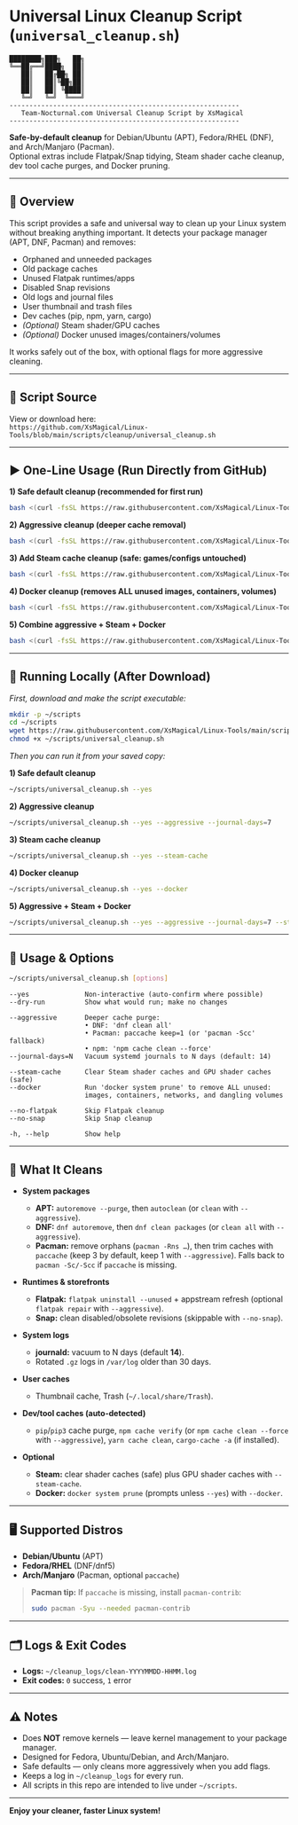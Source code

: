 # Universal Linux Cleanup Script (`universal_cleanup.sh`)

~~~text
████████╗███╗   ██╗
╚══██╔══╝████╗  ██║
   ██║   ██╔██╗ ██║
   ██║   ██║╚██╗██║
   ██║   ██║ ╚████║
   ╚═╝   ╚═╝  ╚═══╝
----------------------------------------------------------
   Team-Nocturnal.com Universal Cleanup Script by XsMagical
----------------------------------------------------------
~~~

**Safe-by-default cleanup** for Debian/Ubuntu (APT), Fedora/RHEL (DNF), and Arch/Manjaro (Pacman).  
Optional extras include Flatpak/Snap tidying, Steam shader cache cleanup, dev tool cache purges, and Docker pruning.

---

## 📌 Overview

This script provides a safe and universal way to clean up your Linux system without breaking anything important. It detects your package manager (APT, DNF, Pacman) and removes:

- Orphaned and unneeded packages  
- Old package caches  
- Unused Flatpak runtimes/apps  
- Disabled Snap revisions  
- Old logs and journal files  
- User thumbnail and trash files  
- Dev caches (pip, npm, yarn, cargo)  
- *(Optional)* Steam shader/GPU caches  
- *(Optional)* Docker unused images/containers/volumes

It works safely out of the box, with optional flags for more aggressive cleaning.

---

## 📂 Script Source

View or download here:  
`https://github.com/XsMagical/Linux-Tools/blob/main/scripts/cleanup/universal_cleanup.sh`

---

## ▶️ One-Line Usage (Run Directly from GitHub)

**1) Safe default cleanup (recommended for first run)**

~~~bash
bash <(curl -fsSL https://raw.githubusercontent.com/XsMagical/Linux-Tools/main/scripts/cleanup/universal_cleanup.sh) --yes
~~~

**2) Aggressive cleanup (deeper cache removal)**

~~~bash
bash <(curl -fsSL https://raw.githubusercontent.com/XsMagical/Linux-Tools/main/scripts/cleanup/universal_cleanup.sh) --yes --aggressive --journal-days=7
~~~

**3) Add Steam cache cleanup (safe: games/configs untouched)**

~~~bash
bash <(curl -fsSL https://raw.githubusercontent.com/XsMagical/Linux-Tools/main/scripts/cleanup/universal_cleanup.sh) --yes --steam-cache
~~~

**4) Docker cleanup (removes ALL unused images, containers, volumes)**

~~~bash
bash <(curl -fsSL https://raw.githubusercontent.com/XsMagical/Linux-Tools/main/scripts/cleanup/universal_cleanup.sh) --yes --docker
~~~

**5) Combine aggressive + Steam + Docker**

~~~bash
bash <(curl -fsSL https://raw.githubusercontent.com/XsMagical/Linux-Tools/main/scripts/cleanup/universal_cleanup.sh) --yes --aggressive --journal-days=7 --steam-cache --docker
~~~

---

## 💾 Running Locally (After Download)

*First, download and make the script executable:*

~~~bash
mkdir -p ~/scripts
cd ~/scripts
wget https://raw.githubusercontent.com/XsMagical/Linux-Tools/main/scripts/cleanup/universal_cleanup.sh
chmod +x ~/scripts/universal_cleanup.sh
~~~

*Then you can run it from your saved copy:*

**1) Safe default cleanup**

~~~bash
~/scripts/universal_cleanup.sh --yes
~~~

**2) Aggressive cleanup**

~~~bash
~/scripts/universal_cleanup.sh --yes --aggressive --journal-days=7
~~~

**3) Steam cache cleanup**

~~~bash
~/scripts/universal_cleanup.sh --yes --steam-cache
~~~

**4) Docker cleanup**

~~~bash
~/scripts/universal_cleanup.sh --yes --docker
~~~

**5) Aggressive + Steam + Docker**

~~~bash
~/scripts/universal_cleanup.sh --yes --aggressive --journal-days=7 --steam-cache --docker
~~~

---

## 🔧 Usage & Options

~~~bash
~/scripts/universal_cleanup.sh [options]
~~~

~~~text
--yes              Non-interactive (auto-confirm where possible)
--dry-run          Show what would run; make no changes

--aggressive       Deeper cache purge:
                   • DNF: 'dnf clean all'
                   • Pacman: paccache keep=1 (or 'pacman -Scc' fallback)
                   • npm: 'npm cache clean --force'
--journal-days=N   Vacuum systemd journals to N days (default: 14)

--steam-cache      Clear Steam shader caches and GPU shader caches (safe)
--docker           Run 'docker system prune' to remove ALL unused:
                   images, containers, networks, and dangling volumes

--no-flatpak       Skip Flatpak cleanup
--no-snap          Skip Snap cleanup

-h, --help         Show help
~~~

---

## 🧼 What It Cleans

- **System packages**
  - **APT:** `autoremove --purge`, then `autoclean` (or `clean` with `--aggressive`).
  - **DNF:** `dnf autoremove`, then `dnf clean packages` (or `clean all` with `--aggressive`).
  - **Pacman:** remove orphans (`pacman -Rns …`), then trim caches with `paccache` (keep 3 by default, keep 1 with `--aggressive`). Falls back to `pacman -Sc/-Scc` if `paccache` is missing.

- **Runtimes & storefronts**
  - **Flatpak:** `flatpak uninstall --unused` + appstream refresh (optional `flatpak repair` with `--aggressive`).
  - **Snap:** clean disabled/obsolete revisions (skippable with `--no-snap`).

- **System logs**
  - **journald:** vacuum to N days (default **14**).
  - Rotated `.gz` logs in `/var/log` older than 30 days.

- **User caches**
  - Thumbnail cache, Trash (`~/.local/share/Trash`).

- **Dev/tool caches (auto-detected)**
  - `pip`/`pip3` cache purge, `npm cache verify` (or `npm cache clean --force` with `--aggressive`), `yarn cache clean`, `cargo-cache -a` (if installed).

- **Optional**
  - **Steam:** clear shader caches (safe) plus GPU shader caches with `--steam-cache`.
  - **Docker:** `docker system prune` (prompts unless `--yes`) with `--docker`.

---

## 🖥️ Supported Distros

- **Debian/Ubuntu** (APT)
- **Fedora/RHEL** (DNF/dnf5)
- **Arch/Manjaro** (Pacman, optional `paccache`)

> **Pacman tip:** If `paccache` is missing, install `pacman-contrib`:
>
> ~~~bash
> sudo pacman -Syu --needed pacman-contrib
> ~~~

---

## 🗂️ Logs & Exit Codes

- **Logs:** `~/cleanup_logs/clean-YYYYMMDD-HHMM.log`  
- **Exit codes:** `0` success, `1` error

---

## ⚠ Notes

- Does **NOT** remove kernels — leave kernel management to your package manager.
- Designed for Fedora, Ubuntu/Debian, and Arch/Manjaro.
- Safe defaults — only cleans more aggressively when you add flags.
- Keeps a log in `~/cleanup_logs` for every run.
- All scripts in this repo are intended to live under `~/scripts`.

---

**Enjoy your cleaner, faster Linux system!**
